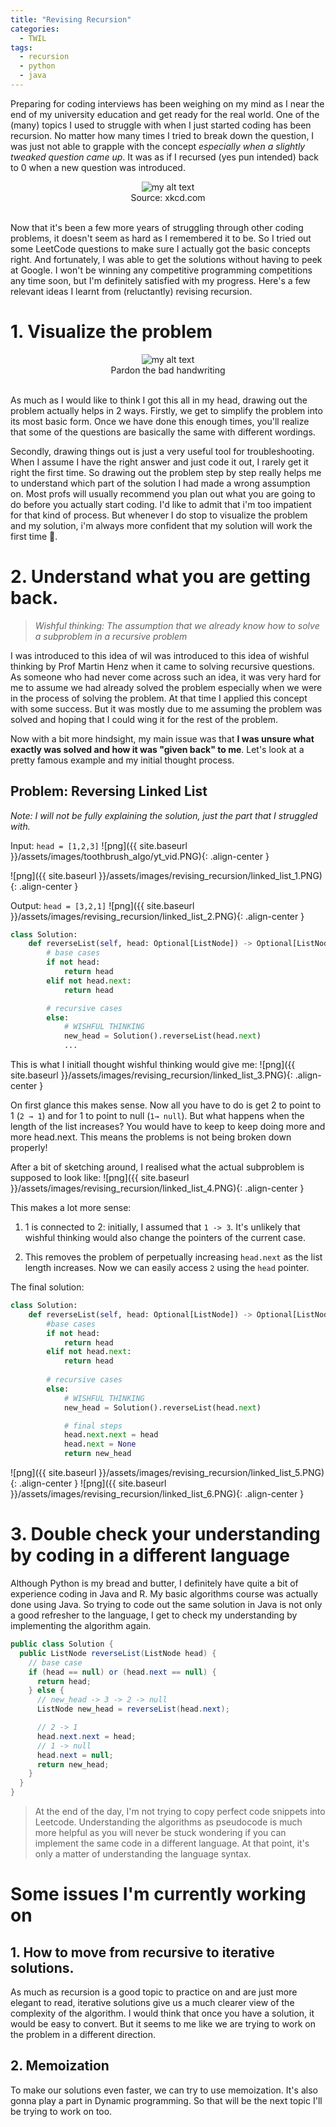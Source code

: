 ```yaml
---
title: "Revising Recursion"
categories:
  - TWIL
tags:
  - recursion
  - python
  - java
---
```


Preparing for coding interviews has been weighing on my mind as I near the end of my university education and get ready for the real world. One of the (many) topics I used to struggle with when I just started coding has been recursion. No matter how many times I tried to break down the question, I was just not able to grapple with the concept *especially when a slightly tweaked question came up*. It was as if I recursed (yes pun intended) back to 0 when a new question was introduced.

<center>
  <img src="{{site.baseurl}}/assets/images/revising_recursion/xkcd_recursion.png" alt="my alt text"/>
</center>
<center>Source: xkcd.com</center>
<br>


Now that it's been a few more years of struggling through other coding problems, it doesn't seem as hard as I remembered it to be. So I tried out some LeetCode questions to make sure I actually got the basic concepts right. And fortunately, I was able to get the solutions without having to peek at Google. I won't be winning any competitive programming competitions any time soon, but I'm definitely satisfied with my progress. Here's a few relevant ideas I learnt from (reluctantly) revising recursion.

# 1. Visualize the problem
<center>
  <img src="{{site.baseurl}}/assets/images/revising_recursion/visualizing_1.png" alt="my alt text"/>
</center>
<center>Pardon the bad handwriting</center><br>

As much as I would like to think I got this all in my head, drawing out the problem actually helps in 2 ways. Firstly, we get to simplify the problem into its most basic form. Once we have done this enough times, you'll realize that some of the questions are basically the same with different wordings. 

Secondly, drawing things out is just a very useful tool for troubleshooting. When I assume I have the right answer and just code it out, I rarely get it right the first time. So drawing out the problem step by step really helps me to understand which part of the solution I had made a wrong assumption on. Most profs will usually recommend you plan out what you are going to do before you actually start coding. I'd like to admit that i'm too impatient for that kind of process. But whenever I do stop to visualize the problem and my solution, i'm always more confident that my solution will work the first time 🙂.

# 2. Understand what you are getting back.
> *Wishful thinking: The assumption that we already know how to solve a subproblem in a recursive problem*

I was introduced to this idea of wiI was introduced to this idea of wishful thinking by Prof Martin Henz when it came to solving recursive questions. As someone who had never come across such an idea, it was very hard for me to assume we had already solved the problem especially when we were in the process of solving the problem. At that time I applied this concept with some success. But it was mostly due to me assuming the problem was solved and hoping that I could wing it for the rest of the problem.

Now with a bit more hindsight, my main issue was that **I was unsure what exactly was solved and how it was "given back" to me**. Let's look at a pretty famous example and my initial thought process.

## Problem: Reversing Linked List
*Note: I will not be fully explaining the solution, just the part that I struggled with.*

Input: `head = [1,2,3]`
![png]({{ site.baseurl }}/assets/images/toothbrush_algo/yt_vid.PNG){: .align-center }

![png]({{ site.baseurl }}/assets/images/revising_recursion/linked_list_1.PNG){: .align-center }

Output: `head = [3,2,1]`
![png]({{ site.baseurl }}/assets/images/revising_recursion/linked_list_2.PNG){: .align-center }

```python
class Solution:
    def reverseList(self, head: Optional[ListNode]) -> Optional[ListNode]:
        # base cases
        if not head:
            return head
        elif not head.next:
            return head

        # recursive cases
        else:
            # WISHFUL THINKING
            new_head = Solution().reverseList(head.next)
            ...
```

This is what I initiall thought wishful thinking would give me:
![png]({{ site.baseurl }}/assets/images/revising_recursion/linked_list_3.PNG){: .align-center }

On first glance this makes sense. Now all you have to do is get 2 to point to 1 (`2 → 1`) and for 1 to point to null (`1→ null`). But what happens when the length of the list increases? You would have to keep to keep doing more and more head.next. This means the problems is not being broken down properly!


After a bit of sketching around, I realised what the actual subproblem is supposed to look like:
![png]({{ site.baseurl }}/assets/images/revising_recursion/linked_list_4.PNG){: .align-center }

This makes a lot more sense:
1. 1 is connected to 2: initially, I assumed that `1 -> 3`. It's unlikely that wishful thinking would also change the pointers of the current case.

2. This removes the problem of perpetually increasing `head.next` as the list length increases. Now we can easily access `2` using the `head` pointer.

The final solution:
```python
class Solution:
    def reverseList(self, head: Optional[ListNode]) -> Optional[ListNode]:
        #base cases
        if not head:
            return head
        elif not head.next:
            return head
        
        # recursive cases
        else:
            # WISHFUL THINKING
            new_head = Solution().reverseList(head.next)

            # final steps
            head.next.next = head
            head.next = None
            return new_head
```
![png]({{ site.baseurl }}/assets/images/revising_recursion/linked_list_5.PNG){: .align-center }
![png]({{ site.baseurl }}/assets/images/revising_recursion/linked_list_6.PNG){: .align-center }

# 3. Double check your understanding by coding in a different language
Although Python is my bread and butter, I definitely have quite a bit of experience coding in Java and R. My basic algorithms course was actually done using Java. So trying to code out the same solution in Java is not only a good refresher to the language, I get to check my understanding by implementing the  algorithm again. 

```java
public class Solution {
  public ListNode reverseList(ListNode head) {
    // base case
    if (head == null) or (head.next == null) {
      return head;
    } else {
      // new_head -> 3 -> 2 -> null
      ListNode new_head = reverseList(head.next);

      // 2 -> 1
      head.next.next = head;
      // 1 -> null
      head.next = null;
      return new_head;
    }
  }
}
```
> At the end of the day, I'm not trying to copy perfect code snippets into Leetcode. Understanding the algorithms as pseudocode is much more helpful as you will never be stuck wondering if you can implement the same code in a different language. At that point, it's only a matter of understanding the language syntax.


# Some issues I'm currently working on


## 1. How to move from recursive to iterative solutions.
As much as recursion is a good topic to practice on and are just more elegant to read, iterative solutions give us a much clearer view of the complexity of the algorithm. I would think that once you have a solution, it would be easy to convert. But it seems to me like we are trying to work on the problem in a different direction.

## 2. Memoization
To make our solutions even faster, we can try to use memoization. It's also gonna play a part in Dynamic programming. So that will be the next topic I'll be trying to work on too.